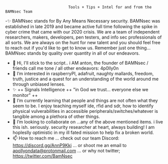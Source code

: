                                 Tools + Tips + Intel for and from the BAMNsec Team
-✨ BAMNsec stands for By Any Means Necessary security. BAMNsec was established in late 2019 and became active full time following the spike in cyber crime that came with our 2020 crisis. We are a team of independent researchers, makers, developers, pen testers, and info sec professionals of all sorts. We are always on the hunt for new talent and you should feel free to reach out if you'd like to get to know us. Remember just one thing... BAMNsec stands by quality over quantity in all of our endeavors.

- 👋 Hi, I'll stick to the script.. i AM anton, the founder of BAMNsec / friends call me tone / all other endeavors:  4p0lly0n
- 👀 I’m interested in raspberryPI, adafruit, naughty mallards, freedom, truth, justice and a quest for an understanding of the world around me through unbiased lenses. 
- ✨ ++ Signals Intelligence ++ "in God we trust... everyone else we monitor" ++
- 🌱 I’m currently learning that people and things are not often what they seem to be. I enjoy teaching myself ide, rfid and sdr, how to identify physical vulverabilities in accessible peripherals/switches/whatever is tangible among a plethora of other things.
- 💞️ I’m looking to collaborate on ...any of the above mentioned items. i live this ish. seriously. security researcher at heart, always building! I am hopleslly optimistic in my ill fated mission to help fix a broken world. 
- 📫 How to reach me ... check out our team Discord: https://discord.gg/AnnP9Kkj   ... or shoot me an email to apollyondata@protonmail.com  ... or why not twitter; https://twitter.com/BamNsec

<!---
B4MNsec/B4MNsec is a ✨ special ✨ repository because its `README.md` (this file) appears on your GitHub profile.
You can click the Preview link to take a look at your changes.
--->

